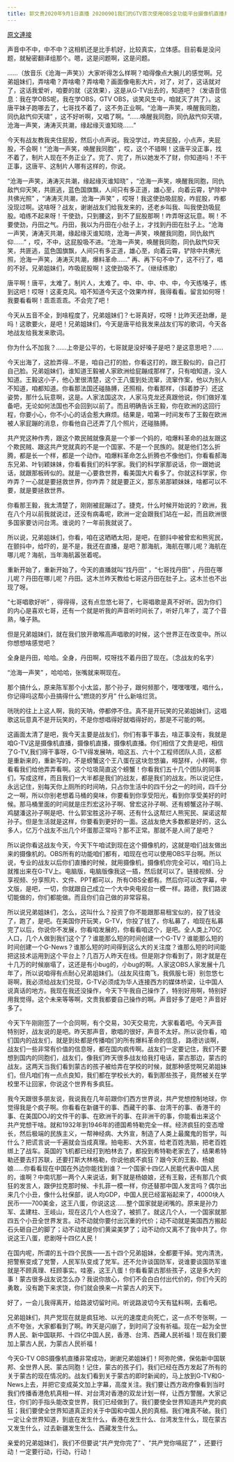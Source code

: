 ```yaml
---
title: 郭文贵2020年9月1日直播 20200901我们的GTV首次使用OBS全功能平台摄像机直播共产党在蒙古正在幻想灭族罪。
---
```


[原文連接](https://gnews.org/ThreadView/53482209)

声音中不中，中不中？这相机还是比手机好，比较真实，立体感。目前看是没问题，就秘密翻译组那个。嗯，这是问题啊，这是问题。


……（放音乐《沧海一声笑》）大家听得怎么样啊？咱得像点大腕儿的感觉啊。兄弟姐妹们，弄啥嘞？弄啥嘞？弄啥嘞？画面像电影大片，对了，对了，这话就对了，这话我爱听，咱要的就（这效果），这是从G-TV出去的，知道吧？（发语音信息：我在学OBS呢，我在学OBS，GTV OBS，谈笑风生中，咱就灭了共了）。这唐平妹子跑哪去了，七哥找不着了，这不务正业啊。“沧海一声笑，唤醒我同胞，同仇敌忾仰天啸” ，这不好听啊，又唱了啊。“……唤醒我同胞，同仇敌忾仰天啸，沧海一声笑，涛涛灭共潮，缘起缘灭谁知晓……” 


今天有战友教我夹住屁股，然后小点声说。我没学过，咋夹屁股，小点声，夹屁股，不会啊！“沧海一声笑，唤醒我同胞” ，哎，这个不错啊！这唐平没正事，找不着了，制片人现在不务正业了。完了、完了，所以她发不了财，你知道吗！不干正事，这唐平、这制片人哪有这样的，你说。


“沧海一声笑，涛涛灭共潮，缘起缘灭谁知晓” ，“沧海一声笑，唤醒我同胞，同仇敌忾仰天笑，共匪逃，蓝色国旗飘，人间只有多正道，雄心至，向着云霄，铲除中共佛光照” ，“涛涛灭共潮，沧海一声笑” ，哎呀！我这使劲吸屁股，咋屁股，咋都没现过啊。这啥呀？战友，谢谢战友们给我发来的，还老乡叫我、叫我使劲吸屁股。咱练不起来呀！干使劲，只到腰这，到不了屁股那啊！咋弄呀这玩意。啊！不要使劲，丹田之气。丹田，我以为丹田在小肚子上，才找到丹田在肚子上。“沧海一声笑，涛涛灭共潮，缘起缘灭谁知晓，沧海一声笑，唤醒我同胞，同仇敌忾仰……” ，哎，不中，这屁股吸不进。“沧海一声笑，唤醒我同胞，同仇敌忾仰天笑，共匪逃，蓝色国旗飘，人间只有多正道，雄心至，向着云霄，铲除中共佛光照，沧海一声笑，涛涛灭共潮，爆料革命……” 再、再下句不中了，这不行了，唱的不好。兄弟姐妹们，咋吸屁股啊！这使劲吸不了。（继续练歌）


唐平啊！唐平，太难了。制片人，太难了。中、中、中、中、中，今天练嗓子，练到这吧！哎呀！这麦克风。咱不知道今天这个效果咋样，我得看看。留言如何呀！我要看看啊！乖乖乖乖。不会完了吧！


今天从五音不全，到啥程度了，兄弟姐妹们？七哥真好，哎呀！比昨天还劲爆，是吗！这歌要火，是吧！兄弟姐妹们，今天是唐平给我发来战友们写的歌词，今天各地战友给我发来歌词。


你为什么不加我？……上帝是公平的，七哥就是没好嗓子是吧？是这意思吧？……


今天出海了，这脸弄得…不是，咱自己打的脸，你看这打的，跟王毅似的，自己打自己脸。兄弟姐妹们，谁知道王毅被人家欧洲给屁蹦成那样了，只有咱知道，没人知道。王毅这小子，他心里很清楚，这个王八蛋到处流窜，流窜作案，他以为别人不知道，咱都知道。你看那法国还碰胳膊，还照相，你看那样，（斜着脖子）还这姿势，那什么玩意啊，这是。人家法国这次，人家马克龙还真跟他说，你们做好准备吧，无论如何法国也不会回到以前了。而且明确告诉王毅，你在欧洲的这回行程，你要小心，你不小心的话会惹大麻烦。结果是，咱第一时间发布了王毅在欧洲被人家屁蹦的消息，你看他自己还弄了几个照片，还碰胳膊。


共产党这种作秀，跟这个欺民贼就像真是一个爹一个妈的，咱爆料革命的战友跟这个欺民贼、跟这共产党就真的不是一个国家、不是一个民族的。就是他们怎么折腾，都是长一个样，都是一个动作。咱爆料革命怎么折腾也不像他们，你看看郝海东兄弟、叶钊颖妹妹，你看看我们的科学家。我们的科学家那说话，你一跟她说话，就跟那板砖似的。就是一心要救世界，看美国大片看多了。你就这科学家，你咋弄？一心就是要拯救世界，你咋弄？就是要正义，那东弟那颖妹妹，啥都可以不要，就是要拯救世界。


你看那王毅，我太清楚了，刚刚被屁蹦过了。捷克，什么时候开始说的？欧洲，我在八个月以前我就说过，还没有病毒呢，欧洲一定会跟我们站在一起，而且欧洲很多国家要访问台湾。谁说的？一年前我就说了。


所以说，兄弟姐妹们，你看，咱在这晒晒太阳，是吧，在颤抖中被曾宏和熊宪民，在颤抖中，给吓的，是不是，我还在直播，是吧？那海航，海航在哪儿呢？海航在哪儿呢？海航，当年海航嚣张着呢。


重新开始了，重新开始了，今天的直播就叫“找丹田” ，“七哥找丹田” ，丹田在哪儿呢？丹田在哪儿呢？丹田。这木兰昨天教给七哥这丹田在肚子上。这木兰也不出现了呀。


“七哥唱歌好听” ，得得得，这有点忽悠七哥了，七哥唱歌是真不好听。因为你们的内心是喜欢七哥，还有一个就是听我的声音听时间长了，听好几年了，混了个音熟，嗓子熟。


但是兄弟姐妹们，就在我们放开歌喉高声唱歌的时候，这个世界正在改变中。所以你想想啥感觉吧？


全身是丹田，哈哈。全身，丹田啊，哎呀找不着丹田了现在。（念战友的名字）


“沧海一声笑” ，哈哈哈，张嘴就来啊现在。


那个搞什么，原来陈军那个小太监，那个孙子，跟何频那个，嘿嘿嘿嘿，唱什么，你记得吗这帮小丑搞得什么“燃烧的岁月” 什么新啥烂货。


咣咣的往上上这人啊，我的天呐，停都停不住。真不是开玩笑的兄弟姐妹们，这唱歌这玩意真不是开玩笑的，不是你想唱得好就唱得好的，那是不可能的啊。


这画面太清了是吧，我今天主要是战友们，你们有事干事去，啥正事没有，我就是咱G-TV这是摄像机直播，摄像机直播，摄像机直播。你们相信了文贵是吧，相信了G-TV,我们得干事呀，G-TV得发展呐，咱这五、六十个工程师团队人员，这都是重新来的，重新写的，不是螃蟹这个王八蛋在这块忽悠骗，嘚瑟样，小样啊，你看看我们给他弄弄看啊。这个垃圾简直这个螃蟹！你看我们五十几个团队的同事们，写成这样，而且我们一大半都是我们的战友，都是我们的战友。所以说记住，永远记住，别每天你上厕所的时间呐，只占你生活中的四千分之一的时间，四千分之一啊，所以你别老想着马桶的臭味，你要看到你享受阳光，看到你享受美好的时候。那马桶里面的时间就是庄烈宏这孙子啊、曾宏这孙子啊、还有螃蟹这孙子啊、鸡腿潘这孙子啊是吧、什么郭宝胜这孙子啊、还有什么这帮烂人熊宪民、屎诺这帮孙子。但是生活就是这样，你要看到更好的一面。这战友绝大多数都是好的，这么多人，亿万个战友不出几个坏蛋那正常吗？那不正常。那就不是人间了是吧？


所以说你看这战友今天，今天下午咱试到现在这个摄像机的，这就是咱们战友做出来的摄像机的。OBS所有的功能咱们都有，咱现在也可以使用OBS平台啊。所以说，专业的战友以后你们直播的时候，就用摄像机，摄像机你完全可以，咱们马上就推出来在G-TV上。电脑版，电脑版像我这一插，然后就可以了。链接视频、分享视频、分享照片、文件、PPT都可以，所有OBS全都有。然后你可以改字幕，中文版，是吧，一切，你就跟自己成立一个大中央电视台一模一样。路德，我们路波切能做的，你们都能做。而且你们自己做的非常容易。


所以说兄弟姐妹们，怎么，这叫什么？投资了你不能跟那易租宝似的，投了钱没了，跑了，是吧。在美国你开玩笑，G-TV，你投了钱了，你私募了，咱现在私募完了以后，你说你不发展，你看咱发展的，你看看咱这个，是吧。全人类上70亿人口，几个人做到我们这个了？谁能那么短的时间创建一个G-TV？谁能那么短的时间创建一个G-News？谁那么短的时间得到这么大的关注度？谁那么短的时间能把这技术运用到这个平台上？几百万人昨天在线。但是刚才你看到了，刚才就是在十几万的时候崩塌了，这还是有小bug的，小bug的啊。人家这OBS人家发展十几年了，所以说咱得有点耐心兄弟姐妹们。（战友风往南飞，我佩服七哥）别忽悠七哥啊，我必须给战友们兑现，G-TV必须成为华人连接西方的媒体桥梁，让中国人说真话的地方。我现在我还没操作，今天下午我自己操作了，特别好用啊，特别好用我觉得。这个未来等等啊，文贵我都要自己操作的啊。声音好多了是吧？声音好多了。


今天下午刚刚签了一个合同啊，有个交易，30天交易完，大家看着吧。今天声音特别好，战友说的是吧。昨天那声音，歌唱的很好，声音不太好。所以说你看，咱们国内的战友们，就是到处都是传播咱们的所有爆料革命的信息， 路德访谈啊，战友们一些非常有价值的信息呀，都在国内疯传啊。战友们一定要记住，我们不要想到国内的同胞们，战友们，像我们昨天很多战友给我打电话，蒙古那边，蒙古的战友。这两天当我们看到蒙古的孩子被给弄在学校的时候，就那种感觉啊兄弟姐妹们，但凡咱们有一点点良知，我们都在学校长大的，看到那些孩子，竟然被关在学校里不让回家，你说这个世界有多疯狂。


我今天跟很多朋友说，我说我在几年前跟你们西方世界说，共产党想控制地球，你觉得我是个疯子啊。你看看在新疆干的事、西藏干的事、台湾干的事、香港干的事、在美国DOJ的文件干的事、在欧洲干的事、在非洲干的事，你能看出来这个共产党想干啥。就和1932年到1946年的德国希特勒完全一样。经济疯狂的变态增长，然后极端的民族主义，一帮神经病、大外宣，制造了人类上最魔鬼的哲学，叫什么？把谎言说一千遍就会当成真理。拍电影、大外宣，给老百姓洗脑，把老百姓绑上了战车。英国的飞机都已经打到柏林去了，都投到希特勒老家去了，结果希特勒还要去打苏联，还要打斯大林格勒，你说他疯不疯狂？跟今天的王毅、杨娘娘……你看看现在中国在外边你能找到谁？一个国家十四亿人民能代表中国人民的，谁啊？中南坑那一两个人来说话，剩下就是杨娘娘，还有王毅，还有那几个疯狂的发言人，跟伊拉克那时候、卡扎菲一模一样，你还替那中国人发言吗？偶尔出来几个小丑，像什么社保部，说人均GDP，中国人民已经富裕起来了，4000块人民币——700美金，这王八蛋，你说这这……整个国家就是闭嘴的。原来是孙力军、孟建柱、王岐山，现在这几个人也没了，被抓了。就这几个人，一个国家就那四五个小丑全世界发言。动不动就你要付出沉重的代价；动不动就是美国西方搬起石头砸自己的脚了；动不动就是你们黄粱美梦了；动不动你又离不了我中共了。你说这王八蛋，悲剧呀十四亿人民！


在国内呢，所谓的五十四个民族——五十四个兄弟姐妹，全都要干掉。党内清洗，把警察变成了党警，人民军队变成了党军。还不允许谈国防军，说谁要谈国防军谁就是不顾真理、枉顾事实。哇塞，这王八蛋！你看看蒙古那些孩子，这是多大的事！蒙古很多战友说怎么办？我说你放心，你们不会白白付出代价的，你们今天的勇敢，没有跪下来求饶，你们就会换来一片蒙古人的天下。


好了，一会儿我得离开，给路波切留时间。听说路波切今天有猛料啊，去看吧。


兄弟姐妹们，共产党现在就是疯狂地、以光的速度走向死亡，这一点不夸张啊，一点不夸张，大家都看到了啊。昨天是闪崩了，到时间了没有祈福。现在一起为全世界人民、新中国联邦、十四亿中国人民，香港、台湾、西藏人民祈福！现在我们要加上蒙古人民，为蒙古人民祈福！


今天G-TV OBS摄像机直播非常成功，谢谢兄弟姐妹们！阿弥陀佛，保佑新中国联邦、全世界人民、蒙古同胞！记住，蒙古的孩子们，我们已经在西方发起了所有的关于蒙古的现在情况的。战友们看到关于蒙古的即时新闻的，马上放到G-TV和G-News上去，并把它变成英文加上字幕，高度关注。我们要让西方政府像看到当时我们传播香港危机真相一样、对台湾对香港的双龙计划一样，让西方警醒。大家记住，你们的手指头能改变世界，我们已经做到了。我们要使全世界知道共产党的疯狂；我们要使全世界知道真正的关于中国和中国人民的真相。我们唯真不破。我们一定让全世界知道，到底在发生什么，香港在发生什么、台湾发生什么，现在蒙古又发生什么，过去新疆发生什么、西藏发生什么。


亲爱的兄弟姐妹们，我们不但要说“共产党你完了” 、“共产党你嗝屁了” ，还要行动！一定要行动，行动，行动！
